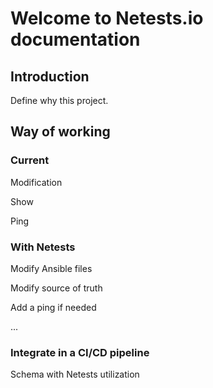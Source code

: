 # Welcome to Netests.io documentation



## Introduction

Define why this project.





## Way of working

### Current 

Modification

Show

Ping



### With Netests

Modify Ansible files

Modify source of truth

Add a ping if needed

...



### Integrate in a CI/CD pipeline

Schema with Netests utilization